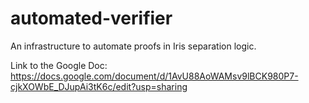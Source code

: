 # automated-verifier
An infrastructure to automate proofs in Iris separation logic. 

Link to the Google Doc: https://docs.google.com/document/d/1AvU88AoWAMsv9lBCK980P7-cjkXOWbE_DJupAi3tK6c/edit?usp=sharing
